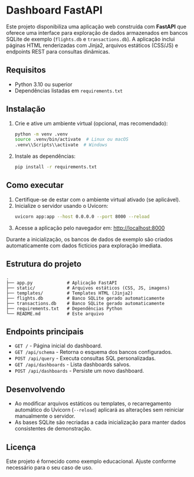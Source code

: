 # Dashboard FastAPI

Este projeto disponibiliza uma aplicação web construída com **FastAPI** que oferece uma interface para exploração de dados armazenados em bancos SQLite de exemplo (`flights.db` e `transactions.db`). A aplicação inclui páginas HTML renderizadas com Jinja2, arquivos estáticos (CSS/JS) e endpoints REST para consultas dinâmicas.

## Requisitos

- Python 3.10 ou superior
- Dependências listadas em `requirements.txt`

## Instalação

1. Crie e ative um ambiente virtual (opcional, mas recomendado):
   ```bash
   python -m venv .venv
   source .venv/bin/activate  # Linux ou macOS
   .venv\\Scripts\\activate  # Windows
   ```
2. Instale as dependências:
   ```bash
   pip install -r requirements.txt
   ```

## Como executar

1. Certifique-se de estar com o ambiente virtual ativado (se aplicável).
2. Inicialize o servidor usando o Uvicorn:
   ```bash
   uvicorn app:app --host 0.0.0.0 --port 8000 --reload
   ```
3. Acesse a aplicação pelo navegador em: [http://localhost:8000](http://localhost:8000)

Durante a inicialização, os bancos de dados de exemplo são criados automaticamente com dados fictícios para exploração imediata.

## Estrutura do projeto

```
.
├── app.py             # Aplicação FastAPI
├── static/            # Arquivos estáticos (CSS, JS, imagens)
├── templates/         # Templates HTML (Jinja2)
├── flights.db         # Banco SQLite gerado automaticamente
├── transactions.db    # Banco SQLite gerado automaticamente
├── requirements.txt   # Dependências Python
└── README.md          # Este arquivo
```

## Endpoints principais

- `GET /` - Página inicial do dashboard.
- `GET /api/schema` - Retorna o esquema dos bancos configurados.
- `POST /api/query` - Executa consultas SQL personalizadas.
- `GET /api/dashboards` - Lista dashboards salvos.
- `POST /api/dashboards` - Persiste um novo dashboard.

## Desenvolvendo

- Ao modificar arquivos estáticos ou templates, o recarregamento automático do Uvicorn (`--reload`) aplicará as alterações sem reiniciar manualmente o servidor.
- As bases SQLite são recriadas a cada inicialização para manter dados consistentes de demonstração.

## Licença

Este projeto é fornecido como exemplo educacional. Ajuste conforme necessário para o seu caso de uso.
